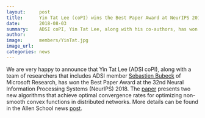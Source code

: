 ```yaml
---
layout:     post
title:      Yin Tat Lee (coPI) wins the Best Paper Award at NeurIPS 2018
date:       2018-08-03 
summary:    ADSI coPI, Yin Tat Lee, along with his co-authors, has won the Best Paper Award at the prestigious Machine Learning conference, NeurIPS 2018, for their contribution to distributed optimization. 
author:     
image:      members/YinTat.jpg
image_url:  
categories: news
---
```


We are very happy to announce that Yin Tat Lee (ADSI coPI), along with a team of researchers that includes ADSI member [Sebastien Bubeck](http://sbubeck.com/) of Microsoft Research, has won the Best Paper Award at the 32nd Neural Information Processing Systems (NeurIPS) 2018. The [paper](https://arxiv.org/abs/1806.00291) presents two new algorithms that achieve optimal convergence rates for optimizing non-smooth convex functions in distributed networks. More details can be found in the Allen School news [post](https://news.cs.washington.edu/2018/12/06/allen-schools-yin-tat-lee-earns-best-paper-award-at-neurips-2018-for-new-algorithms-for-distributed-optimization/). 
